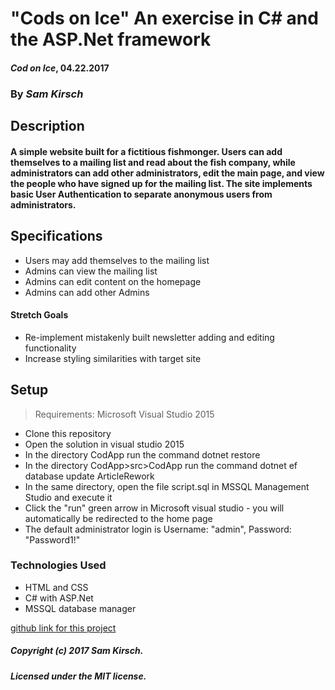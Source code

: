 # "Cods on Ice" An exercise in C# and the ASP.Net framework

#### _Cod on Ice_, 04.22.2017

### By _Sam Kirsch_

## Description

#### A simple website built for a fictitious fishmonger. Users can add themselves to a mailing list and read about the fish company, while administrators can add other administrators, edit the main page, and view the people who have signed up for the mailing list. The site implements basic User Authentication to separate anonymous users from administrators.

## Specifications

* Users may add themselves to the mailing list
* Admins can view the mailing list
* Admins can edit content on the homepage
* Admins can add other Admins

#### Stretch Goals

* Re-implement mistakenly built newsletter adding and editing functionality
* Increase styling similarities with target site

## Setup
>Requirements: Microsoft Visual Studio 2015
* Clone this repository
* Open the solution in visual studio 2015
* In the directory CodApp run the command dotnet restore
* In the directory CodApp>src>CodApp run the command dotnet ef database update ArticleRework
* In the same directory, open the file script.sql in MSSQL Management Studio and execute it
* Click the "run" green arrow in Microsoft visual studio - you will automatically be redirected to the home page
* The default administrator login is Username: "admin",  Password: "Password1!"

### Technologies Used

* HTML and CSS
* C# with ASP.Net
* MSSQL database manager

[github link for this project](https://github.com/denalisk/codapp)

##### Copyright (c) 2017 Sam Kirsch.

##### Licensed under the MIT license.
